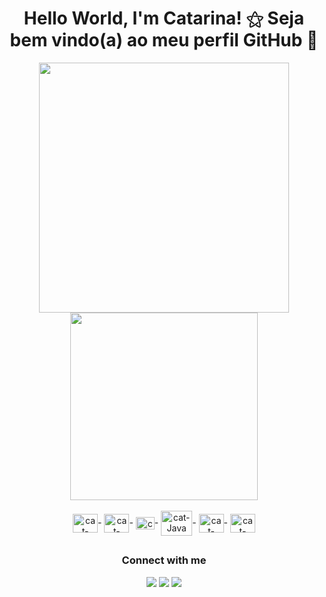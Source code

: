 <h1 align="center">
  Hello World, I'm Catarina! ⚝ Seja bem vindo(a) ao meu perfil GitHub 🤍
</h1>

<div align="center">
<a href="https://github.com/catarinaguima">
  <img align="center"  width="400" src="https://github-readme-stats.vercel.app/api?username=catarinaguima&show_icons=true&count_private=true&theme=radical" />
  <img align="center"  width="300" src="https://github-readme-stats.vercel.app/api/top-langs/?username=catarinaguima&layout=compact&theme=radical" /> 
</a>
</div>


<div style="display: inline_block" align="center"><br>
 <img align="center" alt="cat-HTML" height="30" width="40" src="https://cdn.jsdelivr.net/gh/devicons/devicon/icons/html5/html5-original-wordmark.svg" />-
 <img align="center" alt="cat-CSS" height="30" width="40" src="https://cdn.jsdelivr.net/gh/devicons/devicon/icons/css3/css3-original-wordmark.svg" />-
 <img align="center" alt="cat-JavaScript" height="20" width="30" src="https://cdn.jsdelivr.net/gh/devicons/devicon/icons/javascript/javascript-original.svg" />-
 <img align="center" alt="cat-Java" height="40" width="50" src="https://cdn.jsdelivr.net/gh/devicons/devicon/icons/java/java-original-wordmark.svg" />-
 <img align="center" alt="cat-react" height="30" width="40" src="https://cdn.jsdelivr.net/gh/devicons/devicon/icons/react/react-original-wordmark.svg" />-
 <img align="center" alt="cat-python" height="30" width="40" src="https://cdn.jsdelivr.net/gh/devicons/devicon/icons/python/python-original-wordmark.svg" />              </div>

##
<h3 align="center">
  Connect with me
</h3>

<div align="center"> 
  <a href="https://www.instagram.com/catarinaguimaraess/" target="_blank"><img src="https://img.shields.io/badge/-Instagram-%23E4405F?style=for-the-badge&logo=instagram&logoColor=white" target="_blank"></a>
  <a href = "mailto:catarina.guimaraes15@gmail.com"><img src="https://img.shields.io/badge/-Gmail-%23333?style=for-the-badge&logo=gmail&logoColor=white" target="_blank"></a>
  <a href="https://www.linkedin.com/in/catarina-guimar%C3%A3es-49253676/" target="_blank"><img src="https://img.shields.io/badge/-LinkedIn-%230077B5?style=for-the-badge&logo=linkedin&logoColor=white" target="_blank"></a> 
</div>


